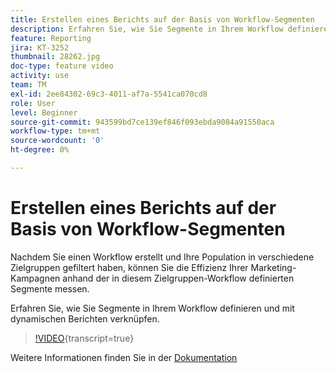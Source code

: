 ```yaml
---
title: Erstellen eines Berichts auf der Basis von Workflow-Segmenten
description: Erfahren Sie, wie Sie Segmente in Ihrem Workflow definieren und mit dynamischen Berichten verknüpfen.
feature: Reporting
jira: KT-3252
thumbnail: 28262.jpg
doc-type: feature video
activity: use
team: TM
exl-id: 2ee84302-69c3-4011-af7a-5541ca070cd8
role: User
level: Beginner
source-git-commit: 943599bd7ce139ef846f093ebda9084a91550aca
workflow-type: tm+mt
source-wordcount: '0'
ht-degree: 0%

---
```


# Erstellen eines Berichts auf der Basis von Workflow-Segmenten

Nachdem Sie einen Workflow erstellt und Ihre Population in verschiedene Zielgruppen gefiltert haben, können Sie die Effizienz Ihrer Marketing-Kampagnen anhand der in diesem Zielgruppen-Workflow definierten Segmente messen.

Erfahren Sie, wie Sie Segmente in Ihrem Workflow definieren und mit dynamischen Berichten verknüpfen.

>[!VIDEO](https://video.tv.adobe.com/v/28262?learn=on){transcript=true}

Weitere Informationen finden Sie in der [Dokumentation](https://experienceleague.adobe.com/docs/campaign-standard/using/reporting/customizing-reports/creating-a-report-workflow-segment.html?lang=en)
